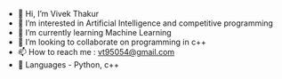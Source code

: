 - 👋 Hi, I’m Vivek Thakur
- 👀 I’m interested in Artificial Intelligence and competitive programming
- 🌱 I’m currently learning Machine Learning
- 💞️ I’m looking to collaborate on programming in c++
- 📫 How to reach me : vt95054@gmail.com
- 🧲 Languages - Python, c++

<!---
vt95054/vt95054 is a ✨ special ✨ repository because its `README.md` (this file) appears on your GitHub profile.
You can click the Preview link to take a look at your changes.
--->
